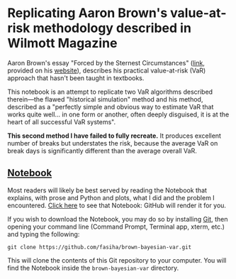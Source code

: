 # Replicating Aaron Brown's value-at-risk methodology described in Wilmott Magazine

Aaron Brown's essay "Forced by the Sternest Circumstances" ([link](https://storage.googleapis.com/wzukusers/user-28782334/documents/595d0085c545cOE8kmtx/Forced%20by%20the%20Sternest%20Circumstances%20200907.pdf), provided on his [website](https://eraider.com/articles)), describes his practical value-at-risk (VaR) approach that hasn't been taught in textbooks.

This notebook is an attempt to replicate two VaR algorithms described therein—the flawed "historical simulation" method and his method, described as a "perfectly simple and obvious way to estimate VaR that works quite well… in one form or another, often deeply disguised, it is at the heart of all successful VaR systems".

**This second method I have failed to fully recreate.** It produces excellent number of breaks but understates the risk, because the average VaR on break days is significantly different than the average overall VaR.

## [Notebook](./Brown%20VaR.ipynb)

Most readers will likely be best served by reading the Notebook that explains, with prose and Python and plots, what I did and the problem I encountered. [Click here](./Brown%20VaR.ipynb) to see that Notebook: GitHub will render it for you.

If you wish to download the Notebook, you may do so by installing [Git](https://git-scm.com/), then opening your command line (Command Prompt, Terminal app, xterm, etc.) and typing the following:
```console
git clone https://github.com/fasiha/brown-bayesian-var.git
```
This will clone the contents of this Git repository to your computer. You will find the Notebook inside the `brown-bayesian-var` directory.